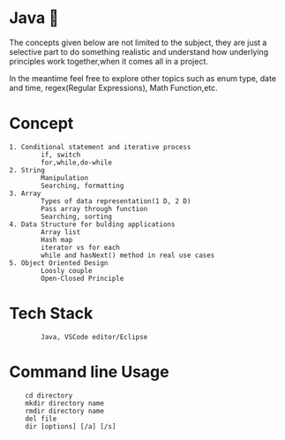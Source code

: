 
# Java 🛒
The concepts given below are not limited to the subject, they are just a selective part to 
do something realistic and understand how underlying principles work together,when it comes all in a project.  

In the meantime feel free to explore other topics such as enum type, date and time, regex(Regular Expressions), Math Function,etc.  

# Concept
    1. Conditional statement and iterative process
            if, switch
            for,while,do-while
    2. String
            Manipulation 
            Searching, formatting 
    3. Array
            Types of data representation(1 D, 2 D)
            Pass array through function 
            Searching, sorting
    4. Data Structure for bulding applications
            Array list
            Hash map 
            iterator vs for each 
            while and hasNext() method in real use cases   
    5. Object Oriented Design  
            Loosly couple 
            Open-Closed Principle 
# Tech Stack
            Java, VSCode editor/Eclipse 
# Command line Usage 
        cd directory 
        mkdir directory name 
        rmdir directory name 
        del file 
        dir [options] [/a] [/s]
        

      
